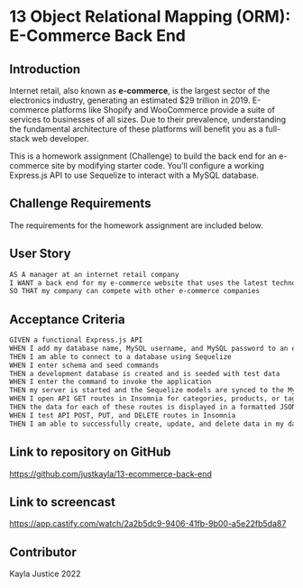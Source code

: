 # 13 Object Relational Mapping (ORM): E-Commerce Back End


## Introduction

Internet retail, also known as **e-commerce**, is the largest sector of the electronics industry, generating an estimated $29 trillion in 2019. E-commerce platforms like Shopify and WooCommerce provide a suite of services to businesses of all sizes. Due to their prevalence, understanding the fundamental architecture of these platforms will benefit you as a full-stack web developer.

This is a homework assignment (Challenge) to build the back end for an e-commerce site by modifying starter code. You’ll configure a working Express.js API to use Sequelize to interact with a MySQL database.


## Challenge Requirements

The requirements for the homework assignment are included below.


## User Story

```md
AS A manager at an internet retail company
I WANT a back end for my e-commerce website that uses the latest technologies
SO THAT my company can compete with other e-commerce companies
```

## Acceptance Criteria

```md
GIVEN a functional Express.js API
WHEN I add my database name, MySQL username, and MySQL password to an environment variable file
THEN I am able to connect to a database using Sequelize
WHEN I enter schema and seed commands
THEN a development database is created and is seeded with test data
WHEN I enter the command to invoke the application
THEN my server is started and the Sequelize models are synced to the MySQL database
WHEN I open API GET routes in Insomnia for categories, products, or tags
THEN the data for each of these routes is displayed in a formatted JSON
WHEN I test API POST, PUT, and DELETE routes in Insomnia
THEN I am able to successfully create, update, and delete data in my database
```

## Link to repository on GitHub

https://github.com/justkayla/13-ecommerce-back-end


## Link to screencast

https://app.castify.com/watch/2a2b5dc9-9406-41fb-9b00-a5e22fb5da87


## Contributor

Kayla Justice 2022   
